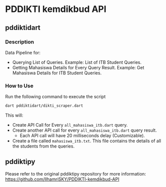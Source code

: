 # PDDIKTI kemdikbud API

## pddiktidart

### Description

Data Pipeline for:
- Querying List of Queries. Example: List of ITB Student Queries.
- Getting Mahasiswa Details for Every Query Result. Example: Get Mahasiswa Details for ITB Student Queries.

### How to Use

Run the following command to execute the script

```bash
dart pddiktidart/dikti_scraper.dart
```

This will:
- Create API Call for Every `all_mahasiswa_itb.dart` query.
- Create another API call for every `all_mahasiswa_itb.dart` query result.
  - Each API call will have 20 milliseconds delay (Customizable).
- Create a file called `mahasiswa_itb.txt`. This file contains the details of all the students from the queries.

## pddiktipy

Please refer to the original pddiktipy repository for more information: https://github.com/IlhamriSKY/PDDIKTI-kemdikbud-API
